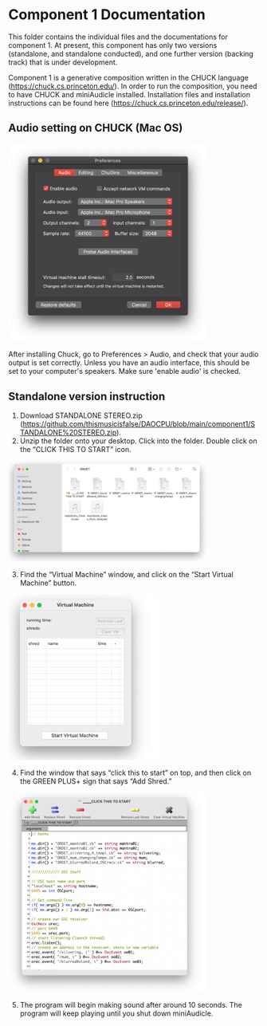 # Component 1 Documentation

This folder contains the individual files and the documentations for component 1. At present, this component has only two versions (standalone, and standalone conducted), and one further version (backing track) that is under development.

Component 1 is a generative composition written in the CHUCK language (https://chuck.cs.princeton.edu/). In order to run the composition, you need to have CHUCK and miniAudicle installed. Installation files and installation instructions can be found here (https://chuck.cs.princeton.edu/release/).

## Audio setting on CHUCK (Mac OS)

<img src="https://github.com/thismusicisfalse/DAOCPU/blob/main/imagesStorage/chuckSetup.png" width="400"/> 

After installing Chuck, go to Preferences > Audio, and check that your audio output is set correctly. Unless you have an audio interface, this should be set to your computer's speakers. Make sure 'enable audio' is checked.

## Standalone version instruction

1. Download STANDALONE STEREO.zip (https://github.com/thismusicisfalse/DAOCPU/blob/main/component1/STANDALONE%20STEREO.zip). 
2. Unzip the folder onto your desktop. Click into the folder. Double click on the “CLICK THIS TO START” icon.

<img src="https://github.com/thismusicisfalse/DAOCPU/blob/main/imagesStorage/0001.png" width="400"/> 

3. Find the “Virtual Machine” window, and click on the “Start Virtual Machine” button.

<img src="https://github.com/thismusicisfalse/DAOCPU/blob/main/imagesStorage/0002.png" width="300"/> 

4. Find the window that says “click this to start” on top, and then click on the GREEN PLUS+ sign that says “Add Shred.”

<img src="https://github.com/thismusicisfalse/DAOCPU/blob/main/imagesStorage/0003.png" width="400"/> 

5. The program will begin making sound after around 10 seconds. The program will keep playing until you shut down miniAudicle.
